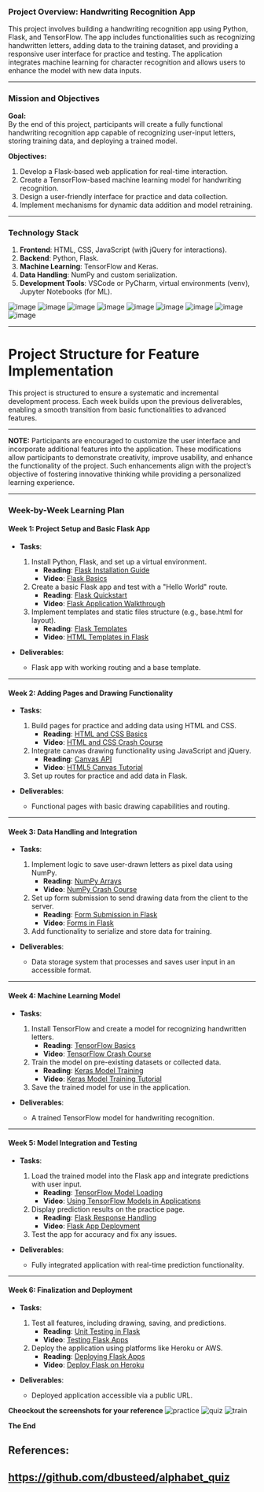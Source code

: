 ### **Project Overview: Handwriting Recognition App**
This project involves building a handwriting recognition app using Python, Flask, and TensorFlow. The app includes functionalities such as recognizing handwritten letters, adding data to the training dataset, and providing a responsive user interface for practice and testing. The application integrates machine learning for character recognition and allows users to enhance the model with new data inputs.

---

### **Mission and Objectives**
**Goal:**  
By the end of this project, participants will create a fully functional handwriting recognition app capable of recognizing user-input letters, storing training data, and deploying a trained model.

**Objectives:**  
1. Develop a Flask-based web application for real-time interaction.
2. Create a TensorFlow-based machine learning model for handwriting recognition.
3. Design a user-friendly interface for practice and data collection.
4. Implement mechanisms for dynamic data addition and model retraining.

---

### **Technology Stack**
1. **Frontend**: HTML, CSS, JavaScript (with jQuery for interactions).  
2. **Backend**: Python, Flask.  
3. **Machine Learning**: TensorFlow and Keras.  
4. **Data Handling**: NumPy and custom serialization.  
5. **Development Tools**: VSCode or PyCharm, virtual environments (venv), Jupyter Notebooks (for ML).

![image](https://github.com/user-attachments/assets/106c23cc-e367-434e-bbae-e6901eab4008)
![image](https://github.com/user-attachments/assets/c701a316-eead-4774-b418-8c761cb459ad)
![image](https://github.com/user-attachments/assets/06ba919d-8edb-4b02-b5b8-583e68a1e0ee)
![image](https://github.com/user-attachments/assets/87cd8c27-5973-498e-8d01-63eaf5574787)
![image](https://github.com/user-attachments/assets/544ca0bd-9e2c-41bd-a302-0e5a07ef4b55)
![image](https://github.com/user-attachments/assets/692e9e73-4733-4877-a501-55aa3a10c1bc)
![image](https://github.com/user-attachments/assets/bbbcc3ce-903b-4119-bcc2-613fba172848)
![image](https://github.com/user-attachments/assets/aed3a2bc-47c8-4fda-95a7-0faee2259b91)
![image](https://github.com/user-attachments/assets/aa061a48-7048-4380-ae87-5dfbc059bfb0)


---

# Project Structure for Feature Implementation
This project is structured to ensure a systematic and incremental development process. Each week builds upon the previous deliverables, enabling a smooth transition from basic functionalities to advanced features.

---

**NOTE:**
Participants are encouraged to customize the user interface and incorporate additional features into the application. These modifications allow participants to demonstrate creativity, improve usability, and enhance the functionality of the project. Such enhancements align with the project’s objective of fostering innovative thinking while providing a personalized learning experience.

---

### **Week-by-Week Learning Plan**

#### **Week 1: Project Setup and Basic Flask App**
- **Tasks**:
  1. Install Python, Flask, and set up a virtual environment.
     - **Reading**: [Flask Installation Guide](https://flask.palletsprojects.com/en/2.3.x/installation/)  
     - **Video**: [Flask Basics](https://www.youtube.com/watch?v=Z1RJmh_OqeA)
  2. Create a basic Flask app and test with a "Hello World" route.
     - **Reading**: [Flask Quickstart](https://flask.palletsprojects.com/en/2.3.x/quickstart/)  
     - **Video**: [Flask Application Walkthrough](https://www.youtube.com/watch?v=dam0GPOAvVI)
  3. Implement templates and static files structure (e.g., base.html for layout).  
     - **Reading**: [Flask Templates](https://flask.palletsprojects.com/en/2.3.x/tutorial/templates/)  
     - **Video**: [HTML Templates in Flask](https://www.youtube.com/watch?v=UbCWoMf80PY)

- **Deliverables**:
  - Flask app with working routing and a base template.

---

#### **Week 2: Adding Pages and Drawing Functionality**
- **Tasks**:
  1. Build pages for practice and adding data using HTML and CSS.
     - **Reading**: [HTML and CSS Basics](https://www.w3schools.com/html/)  
     - **Video**: [HTML and CSS Crash Course](https://www.youtube.com/watch?v=mU6anWqZJcc)
  2. Integrate canvas drawing functionality using JavaScript and jQuery.
     - **Reading**: [Canvas API](https://developer.mozilla.org/en-US/docs/Web/API/Canvas_API)  
     - **Video**: [HTML5 Canvas Tutorial](https://www.youtube.com/watch?v=EO6OkltgudE)
  3. Set up routes for practice and add data in Flask.

- **Deliverables**:
  - Functional pages with basic drawing capabilities and routing.

---

#### **Week 3: Data Handling and Integration**
- **Tasks**:
  1. Implement logic to save user-drawn letters as pixel data using NumPy.
     - **Reading**: [NumPy Arrays](https://numpy.org/doc/stable/user/absolute_beginners.html)  
     - **Video**: [NumPy Crash Course](https://www.youtube.com/watch?v=QUT1VHiLmmI)
  2. Set up form submission to send drawing data from the client to the server.
     - **Reading**: [Form Submission in Flask](https://flask.palletsprojects.com/en/2.3.x/tutorial/views/)  
     - **Video**: [Forms in Flask](https://www.youtube.com/watch?v=GbJPqu0ff9A)
  3. Add functionality to serialize and store data for training.

- **Deliverables**:
  - Data storage system that processes and saves user input in an accessible format.

---

#### **Week 4: Machine Learning Model**
- **Tasks**:
  1. Install TensorFlow and create a model for recognizing handwritten letters.
     - **Reading**: [TensorFlow Basics](https://www.tensorflow.org/tutorials/quickstart/beginner)  
     - **Video**: [TensorFlow Crash Course](https://www.youtube.com/watch?v=tPYj3fFJGjk)
  2. Train the model on pre-existing datasets or collected data.
     - **Reading**: [Keras Model Training](https://keras.io/guides/training_with_built_in_methods/)  
     - **Video**: [Keras Model Training Tutorial](https://www.youtube.com/watch?v=JcI5Vnw0b2c)
  3. Save the trained model for use in the application.

- **Deliverables**:
  - A trained TensorFlow model for handwriting recognition.

---

#### **Week 5: Model Integration and Testing**
- **Tasks**:
  1. Load the trained model into the Flask app and integrate predictions with user input.
     - **Reading**: [TensorFlow Model Loading](https://www.tensorflow.org/guide/saved_model)  
     - **Video**: [Using TensorFlow Models in Applications](https://www.youtube.com/watch?v=QPDsEtUK_D4)
  2. Display prediction results on the practice page.
     - **Reading**: [Flask Response Handling](https://flask.palletsprojects.com/en/2.3.x/tutorial/templates/)  
     - **Video**: [Flask App Deployment](https://www.youtube.com/watch?v=oA8brF3w5XQ&t=626s)
  3. Test the app for accuracy and fix any issues.

- **Deliverables**:
  - Fully integrated application with real-time prediction functionality.

---

#### **Week 6: Finalization and Deployment**
- **Tasks**:
  1. Test all features, including drawing, saving, and predictions.
     - **Reading**: [Unit Testing in Flask](https://flask.palletsprojects.com/en/2.3.x/testing/)  
     - **Video**: [Testing Flask Apps](https://www.youtube.com/watch?v=RLKW7ZMJOf4)
  2. Deploy the application using platforms like Heroku or AWS.
     - **Reading**: [Deploying Flask Apps](https://devcenter.heroku.com/articles/getting-started-with-python)  
     - **Video**: [Deploy Flask on Heroku](https://www.youtube.com/watch?v=miQmOlPF_Gs)

- **Deliverables**:
  - Deployed application accessible via a public URL.


 **Cheockout the screenshots for your reference**
 ![practice](https://github.com/user-attachments/assets/4c3d2344-a8da-4500-8799-8c725e927da4)
 ![quiz](https://github.com/user-attachments/assets/22c69cad-50da-4458-b666-121359e199ab)
![train](https://github.com/user-attachments/assets/90e48b61-ca93-4b0a-a657-40843a34eb0d)

 
  **The End**

## References:
https://github.com/dbusteed/alphabet_quiz
---
